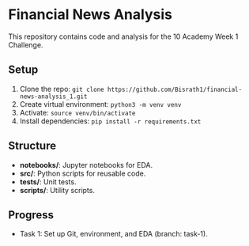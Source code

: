# Financial News Analysis

This repository contains code and analysis for the 10 Academy Week 1 Challenge.

## Setup
1. Clone the repo: `git clone https://github.com/Bisrath1/financial-news-analysis_1.git`
2. Create virtual environment: `python3 -m venv venv`
3. Activate: `source venv/bin/activate`
4. Install dependencies: `pip install -r requirements.txt`

## Structure
- **notebooks/**: Jupyter notebooks for EDA.
- **src/**: Python scripts for reusable code.
- **tests/**: Unit tests.
- **scripts/**: Utility scripts.

## Progress
- Task 1: Set up Git, environment, and EDA (branch: task-1).
